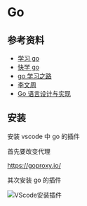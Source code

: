 # Go

## 参考资料

-   [学习 go](http://www.topgoer.com/)
-   [快学 go](https://zhuanlan.zhihu.com/quickgo)
-   [go 学习之路](https://github.com/yangwenmai/learning-golang)
-   [李文周](https://github.com/yangwenmai/learning-golang)
-   [Go 语言设计与实现](https://draveness.me/golang/#/)

## 安装

安装 vscode 中 go 的插件

首先要改变代理

https://goproxy.io/

其次安装 go 的插件

![VScode安装插件](https://i.loli.net/2021/06/04/CXq24MKnDmrRuVF.png)

